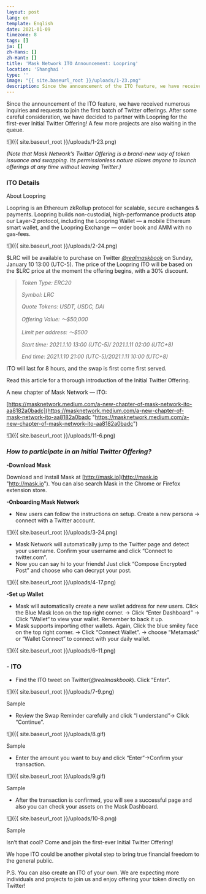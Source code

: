 ```yaml
---
layout: post
lang: en
template: English
date: 2021-01-09
timezone: 8
tags: []
ja: []
zh-Hans: []
zh-Hant: []
title: 'Mask Network ITO Announcement: Loopring'
location: 'Shanghai '
type: ''
image: "{{ site.baseurl_root }}/uploads/1-23.png"
description: Since the announcement of the ITO feature, we have received numerous inquiries and requests to join the first batch of Twitter offerings.
---
```


Since the announcement of the ITO feature, we have received numerous inquiries and requests to join the first batch of Twitter offerings. After some careful consideration, we have decided to partner with Loopring for the first-ever Initial Twitter Offering! A few more projects are also waiting in the queue.

![]({{ site.baseurl_root }}/uploads/1-23.png)

_(Note that Mask Network’s Twitter Offering is a brand-new way of token issuance and swapping. Its permissionless nature allows anyone to launch offerings at any time without leaving Twitter.)_

### **ITO Details**

About Loopring

Loopring is an Ethereum zkRollup protocol for scalable, secure exchanges & payments. Loopring builds non-custodial, high-performance products atop our Layer-2 protocol, including the Loopring Wallet — a mobile Ethereum smart wallet, and the Loopring Exchange — order book and AMM with no gas-fees.

![]({{ site.baseurl_root }}/uploads/2-24.png)

$LRC will be available to purchase on Twitter [_@realmaskbook_](https://twitter.com/realmaskbook) on Sunday, January 10 13:00 (UTC-5). The price of the Loopring ITO will be based on the $LRC price at the moment the offering begins, with a 30% discount.

> _Token Type: ERC20_
>
> _Symbol: LRC_
>
> _Quote Tokens: USDT, USDC, DAI_
>
> _Offering Value: ～$50,000_
>
> _Limit per address: ～$500_
>
> _Start time: 2021.1.10 13:00 (UTC-5)/ 2021.1.11 02:00 (UTC+8)_
>
> _End time: 2021.1.10 21:00 (UTC-5)/2021.1.11 10:00 (UTC+8)_

ITO will last for 8 hours, and the swap is first come first served.

Read this article for a thorough introduction of the Initial Twitter Offering.

A new chapter of Mask Network — ITO:

[https://masknetwork.medium.com/a-new-chapter-of-mask-network-ito-aa8182a0badc](https://masknetwork.medium.com/a-new-chapter-of-mask-network-ito-aa8182a0badc "https://masknetwork.medium.com/a-new-chapter-of-mask-network-ito-aa8182a0badc")

![]({{ site.baseurl_root }}/uploads/11-6.png)

### **_How to participate in an Initial Twitter Offering?_**

**-Download Mask**

Download and Install Mask at [http://mask.io](http://mask.io "http://mask.io"). You can also search Mask in the Chrome or Firefox extension store.

**-Onboarding Mask Network**

* New users can follow the instructions on setup. Create a new persona → connect with a Twitter account.

![]({{ site.baseurl_root }}/uploads/3-24.png)

* Mask Network will automatically jump to the Twitter page and detect your username. Confirm your username and click “Connect to twitter.com”.
* Now you can say hi to your friends! Just click “Compose Encrypted Post” and choose who can decrypt your post.

![]({{ site.baseurl_root }}/uploads/4-17.png)

**-Set up Wallet**

* Mask will automatically create a new wallet address for new users. Click the Blue Mask Icon on the top right corner. → Click “Enter Dashboard” → Click “Wallet“ to view your wallet. Remember to back it up.
* Mask supports importing other wallets. Again, Click the blue smiley face on the top right corner. → Click “Connect Wallet”. → choose “Metamask” or “Wallet Connect” to connect with your daily wallet.

![]({{ site.baseurl_root }}/uploads/6-11.png)

### **- ITO**

* Find the ITO tweet on Twitter(_@realmaskbook_). Click “Enter”.

![]({{ site.baseurl_root }}/uploads/7-9.png)

Sample

* Review the Swap Reminder carefully and click “I understand”→ Click “Continue”.

![]({{ site.baseurl_root }}/uploads/8.gif)

Sample

* Enter the amount you want to buy and click “Enter”→Confirm your transaction.

![]({{ site.baseurl_root }}/uploads/9.gif)

Sample

* After the transaction is confirmed, you will see a successful page and also you can check your assets on the Mask Dashboard.

![]({{ site.baseurl_root }}/uploads/10-8.png)

Sample

Isn’t that cool? Come and join the first-ever Initial Twitter Offering!

We hope ITO could be another pivotal step to bring true financial freedom to the general public.

P.S. You can also create an ITO of your own. We are expecting more individuals and projects to join us and enjoy offering your token directly on Twitter!